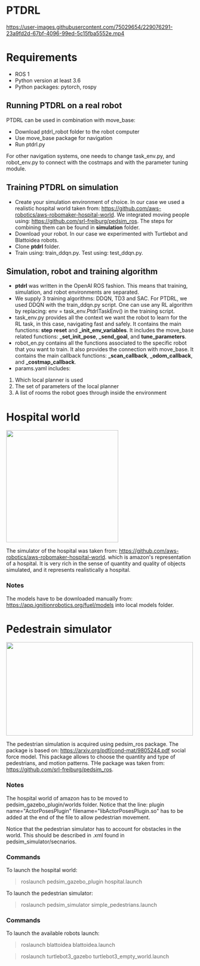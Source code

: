 # PTDRL 


https://user-images.githubusercontent.com/75029654/229076291-23a9fd2d-67bf-4096-99ed-5c15fba5552e.mp4

# Requirements

 - ROS 1
 - Python version at least 3.6
 - Python packages: pytorch, rospy

## Running PTDRL on a real robot

PTDRL can be used in combination with move_base:

 - Download ptdrl_robot folder to the robot computer
 - Use move_base package for navigation
 - Run ptdrl.py

For other navigation systems, one needs to change task_env.py, and robot_env.py to connect with the costmaps and with the parameter tuning module.

## Training PTDRL on simulation
- Create your simulation environment of choice. In our case we used a realistic hospital world taken from: https://github.com/aws-robotics/aws-robomaker-hospital-world. We integrated moving people using: https://github.com/srl-freiburg/pedsim_ros. The steps for combining them can be found in **simulation** folder.
- Download your robot. In our case we experimented with Turtlebot and Blattoidea robots.
- Clone **ptdrl** folder. 
- Train using: train_ddqn.py. Test using: test_ddqn.py.

## Simulation, robot and training algorithm
- **ptdrl** was written in the OpenAI ROS fashion. This means that training, simulation, and robot environments are separated.
- We supply 3 training algorithms: DDQN, TD3 and SAC. For PTDRL, we used DDQN with the train_ddqn.py script. One can use any RL algorithm by replacing: env = task_env.PtdrlTaskEnv() in the training script.
- task_env.py provides all the context we want the robot to learn for the RL task, in this case, navigating fast and safely. It contains the main functions: **step** **reset** and **_init_env_variables**. It includes the move_base related functions: **_set_init_pose**, **_send_goal**, and **tune_parameters**.
- robot_en.py contains all the functions associated to the specific robot that you want to train. It also provides the connection with move_base. It contains the main callback functions: **_scan_callback**, **_odom_callback**, and **_costmap_callback**. 
- params.yaml includes:
1. Which local planner is used
2. The set of parameters of the local planner
3. A list of rooms the robot goes through inside the environment

# Hospital world
<img src="https://user-images.githubusercontent.com/75029654/166143327-e4caf24c-6b8a-4629-9f03-982de54fe37e.png" width="300" height="300">

The simulator of the hospital was taken from: https://github.com/aws-robotics/aws-robomaker-hospital-world.
which is amazon's representation of a hospital. It is very rich in the sense of quantity and quality of objects simulated, and it represents 
realistically a hospital.

### Notes
The models have to be downloaded manually from: https://app.ignitionrobotics.org/fuel/models into local models folder.

# Pedestrain simulator
<img src="https://user-images.githubusercontent.com/75029654/166143081-f978b80b-680e-4c15-87a3-a95c89352896.png" width="500" height="250">

The pedestrian simulation is acquired using pedsim_ros package. The package is based on: https://arxiv.org/pdf/cond-mat/9805244.pdf social force model.
This package allows to choose the quantity and type of pedestrians, and motion patterns. THe package was taken from: https://github.com/srl-freiburg/pedsim_ros.

### Notes
The hospital world of amazon has to be moved to pedsim_gazebo_plugin/worlds folder. Notice that the line: plugin name="ActorPosesPlugin" filename="libActorPosesPlugin.so"
has to be added at the end of the file to allow pedestrian movement.
  
Notice that the pedestrian simulator has to account for obstacles in the world. This should be described in <scenario>.xml found in pedsim_simulator/secnarios.
  
  
### Commands
To launch the hospital world:
> roslaunch pedsim_gazebo_plugin hospital.launch

To launch the pedestrian simulator:
> roslaunch pedsim_simulator simple_pedestrians.launch

### Commands
To launch the available robots launch:
> roslaunch blattoidea blattoidea.launch

> roslaunch turtlebot3_gazebo turtlebot3_empty_world.launch
